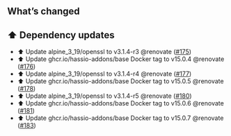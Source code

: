 ## What’s changed

## ⬆️ Dependency updates

- ⬆️ Update alpine_3_19/openssl to v3.1.4-r3 @renovate ([#175](https://github.com/hassio-addons/addon-ftp/pull/175))
- ⬆️ Update ghcr.io/hassio-addons/base Docker tag to v15.0.4 @renovate ([#176](https://github.com/hassio-addons/addon-ftp/pull/176))
- ⬆️ Update alpine_3_19/openssl to v3.1.4-r4 @renovate ([#177](https://github.com/hassio-addons/addon-ftp/pull/177))
- ⬆️ Update ghcr.io/hassio-addons/base Docker tag to v15.0.5 @renovate ([#178](https://github.com/hassio-addons/addon-ftp/pull/178))
- ⬆️ Update alpine_3_19/openssl to v3.1.4-r5 @renovate ([#180](https://github.com/hassio-addons/addon-ftp/pull/180))
- ⬆️ Update ghcr.io/hassio-addons/base Docker tag to v15.0.6 @renovate ([#181](https://github.com/hassio-addons/addon-ftp/pull/181))
- ⬆️ Update ghcr.io/hassio-addons/base Docker tag to v15.0.7 @renovate ([#183](https://github.com/hassio-addons/addon-ftp/pull/183))
